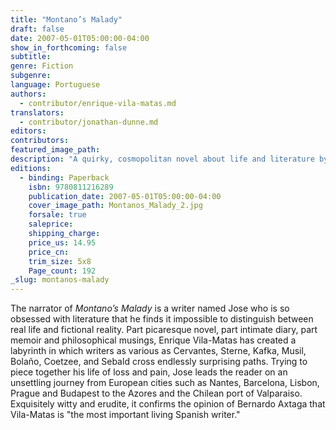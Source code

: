 ```yaml
---
title: "Montano’s Malady"
draft: false
date: 2007-05-01T05:00:00-04:00
show_in_forthcoming: false
subtitle:
genre: Fiction
subgenre:
language: Portuguese
authors:
  - contributor/enrique-vila-matas.md
translators:
  - contributor/jonathan-dunne.md
editors:
contributors:
featured_image_path:
description: "A quirky, cosmopolitan novel about life and literature by the prize-winning Spanish writer Enrique Vila-Matas, author of _Bartleby & Co_. "
editions:
  - binding: Paperback
    isbn: 9780811216289
    publication_date: 2007-05-01T05:00:00-04:00
    cover_image_path: Montanos_Malady_2.jpg
    forsale: true
    saleprice:
    shipping_charge:
    price_us: 14.95
    price_cn:
    trim_size: 5x8
    Page_count: 192
_slug: montanos-malady
---
```


The narrator of _Montano’s Malady_ is a writer named Jose who is so obsessed with literature that he finds it impossible to distinguish between real life and fictional reality. Part picaresque novel, part intimate diary, part memoir and philosophical musings, Enrique Vila-Matas has created a labyrinth in which writers as various as Cervantes, Sterne, Kafka, Musil, Bolaño, Coetzee, and Sebald cross endlessly surprising paths. Trying to piece together his life of loss and pain, Jose leads the reader on an unsettling journey from European cities such as Nantes, Barcelona, Lisbon, Prague and Budapest to the Azores and the Chilean port of Valparaiso. Exquisitely witty and erudite, it confirms the opinion of Bernardo Axtaga that Vila-Matas is "the most important living Spanish writer."

